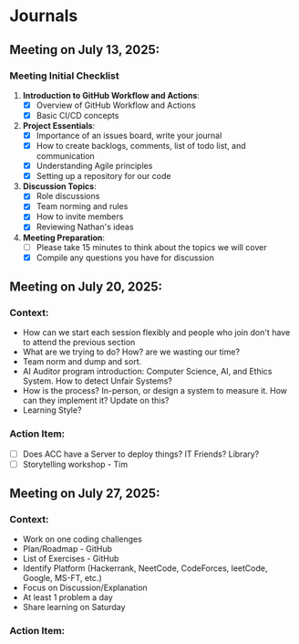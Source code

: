 # Journals

## Meeting on July 13, 2025:
### Meeting Initial Checklist
1. **Introduction to GitHub Workflow and Actions**:
   - [x] Overview of GitHub Workflow and Actions
   - [x] Basic CI/CD concepts

2. **Project Essentials**:
   - [x] Importance of an issues board, write your journal
   - [x] How to create backlogs, comments, list of todo list, and communication
   - [x] Understanding Agile principles
   - [x] Setting up a repository for our code

3. **Discussion Topics**:
   - [x] Role discussions
   - [x] Team norming and rules
   - [x] How to invite members
   - [x] Reviewing Nathan's ideas

4. **Meeting Preparation**:
   - [ ] Please take 15 minutes to think about the topics we will cover
   - [x] Compile any questions you have for discussion

## Meeting on July 20, 2025:
### Context:
- How can we start each session flexibly and people who join don't have to attend the previous section
- What are we trying to do? How? are we wasting our time? 
- Team norm and dump and sort. 
- AI Auditor program introduction: Computer Science, AI, and Ethics System. How to detect Unfair Systems?
- How is the process? In-person, or design a system to measure it. How can they implement it? Update on this?
- Learning Style?

### Action Item:
- [ ] Does ACC have a Server to deploy things? IT Friends? Library?
- [ ] Storytelling workshop - Tim

## Meeting on July 27, 2025:
### Context:
- Work on one coding challenges
- Plan/Roadmap - GitHub
- List of Exercises - GitHub
- Identify Platform (Hackerrank, NeetCode, CodeForces, leetCode, Google, MS-FT, etc.)
- Focus on Discussion/Explanation
- At least 1 problem a day
- Share learning on Saturday

### Action Item:
